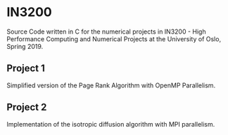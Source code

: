 # IN3200
Source Code written in C for the numerical projects in IN3200 - High Performance Computing and Numerical Projects at the University of Oslo, Spring 2019.

## Project 1
Simplified version of the Page Rank Algorithm with OpenMP Parallelism.

## Project 2
Implementation of the isotropic diffusion algorithm with MPI parallelism.
